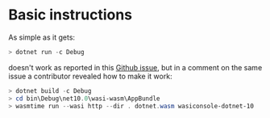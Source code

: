 # Basic instructions

As simple as it gets:

```Powershell
> dotnet run -c Debug
```

doesn't work as reported in this [Github issue](https://github.com/dotnet/runtime/issues/117848), but in a comment
on the same issue a contributor revealed how to make it work:

```Powershell
> dotnet build -c Debug
> cd bin\Debug\net10.0\wasi-wasm\AppBundle
> wasmtime run --wasi http --dir . dotnet.wasm wasiconsole-dotnet-10
```

